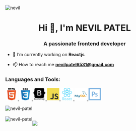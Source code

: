  <!-- <img  src="https://raw.githubusercontent.com/NEVIL-PATEL/NEVIL-PATEL/main/nevil.png" alt="image not found"/> -->
![nevil](https://user-images.githubusercontent.com/93375041/235587308-f3d4289d-6b57-4c28-bca7-716bdf8d36e6.png)

<h1 align="center">Hi 👋, I'm NEVIL PATEL</h1>
<h3 align="center">A passionate frontend developer</h3>



- 🔭 I’m currently working on **Reactjs**

 <!--  - 🌱 I’m currently learning **Reactjs, Nodejs** -->

  <!--  - 👨‍💻 All of my projects are available at [MyPortfolioWebsite](MyPortfolioWebsite)  -->

- 📫 How to reach me **nevilpatel6531@gmail.com**

<!--  - 📄 Know about my experiences [MyResume](MyResume) -->



<h3 align="left">Languages and Tools:</h3>
<p align="left">
    <a href="https://www.w3.org/html/" target="_blank" rel="noreferrer"> <img
            src="https://raw.githubusercontent.com/devicons/devicon/master/icons/html5/html5-original-wordmark.svg"
            alt="html5" width="40" height="40" /> </a>
    <a href="https://www.w3schools.com/css/" target="_blank" rel="noreferrer"> <img
            src="https://raw.githubusercontent.com/devicons/devicon/master/icons/css3/css3-original-wordmark.svg"
            alt="css3" width="40" height="40" /> </a>
    <a href="https://getbootstrap.com" target="_blank" rel="noreferrer"> <img
            src="https://raw.githubusercontent.com/devicons/devicon/master/icons/bootstrap/bootstrap-plain-wordmark.svg"
            alt="bootstrap" width="40" height="40" /> </a>
    <a href="https://developer.mozilla.org/en-US/docs/Web/JavaScript" target="_blank" rel="noreferrer"> <img
            src="https://raw.githubusercontent.com/devicons/devicon/master/icons/javascript/javascript-original.svg"
            alt="javascript" width="40" height="40" /> </a>
    <a href="https://reactjs.org/" target="_blank" rel="noreferrer"> <img
            src="https://raw.githubusercontent.com/devicons/devicon/master/icons/react/react-original-wordmark.svg"
            alt="react" width="40" height="40" /> </a>
 <!--   <a href="https://nodejs.org" target="_blank" rel="noreferrer"><img src="https://raw.githubusercontent.com/devicons/devicon/master/icons/nodejs/nodejs-original-wordmark.svg"
                                                                       alt="nodejs" width="40" height="40" /> </a> -->
    <a href="https://www.mysql.com/" target="_blank" rel="noreferrer"> <img src="https://raw.githubusercontent.com/devicons/devicon/master/icons/mysql/mysql-original-wordmark.svg"
            alt="mysql" width="40" height="40" /> </a>
    <a href="https://www.photoshop.com/en" target="_blank" rel="noreferrer"> <img
            src="https://raw.githubusercontent.com/devicons/devicon/master/icons/photoshop/photoshop-line.svg"
            alt="photoshop" width="40" height="40" /> </a>
</p>

<p>
    <img align="left"
        src="https://github-readme-stats.vercel.app/api/top-langs?username=nevil-patel&show_icons=true&locale=en&layout=compact"
        alt="nevil-patel" /><br/> <br/>
       <img align="left"
        src="https://github-readme-stats.vercel.app/api?username=nevil-patel&show_icons=true&locale=en"
        alt="nevil-patel" />
</p>




![](https://komarev.com/ghpvc/?username=nevil-patel&label=PROFILE+VIEWS)

